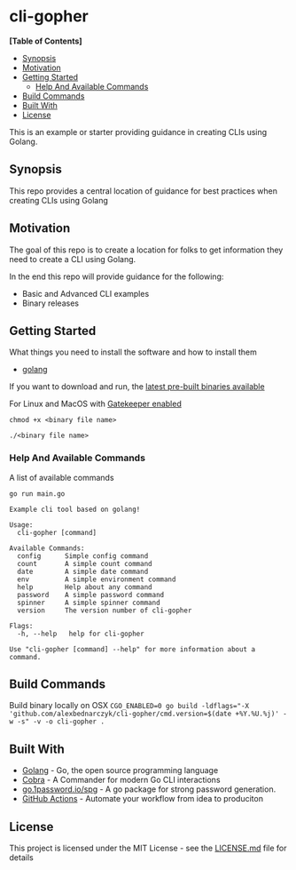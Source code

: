 # cli-gopher

**[Table of Contents]**

- [Synopsis](#synopsis)
- [Motivation](#motivation)
- [Getting Started](#getting-started)
  - [Help And Available Commands](#help-and-available-commands)
- [Build Commands](#build-commands)
- [Built With](#built-with)
- [License](#license)

This is an example or starter providing guidance in creating CLIs using Golang.

## Synopsis

This repo provides a central location of guidance for best practices when creating CLIs using Golang

## Motivation

The goal of this repo is to create a location for folks to get information they need to create a CLI using Golang.

In the end this repo will provide guidance for the following:

- Basic and Advanced CLI examples
- Binary releases

## Getting Started

What things you need to install the software and how to install them

- [golang](https://golang.org/doc/install)

If you want to download and run, the [latest pre-built binaries available](https://github.com/alexbednarczyk/cli-gopher/releases/latest)

For Linux and MacOS with [Gatekeeper enabled](https://support.apple.com/en-us/HT202491)
```
chmod +x <binary file name>

./<binary file name>
```

### Help And Available Commands

A list of available commands

```
go run main.go
```

```
Example cli tool based on golang!

Usage:
  cli-gopher [command]

Available Commands:
  config      Simple config command
  count       A simple count command
  date        A simple date command
  env         A simple environment command
  help        Help about any command
  password    A simple password command
  spinner     A simple spinner command
  version     The version number of cli-gopher

Flags:
  -h, --help   help for cli-gopher

Use "cli-gopher [command] --help" for more information about a command.
```

## Build Commands

Build binary locally on OSX
`CGO_ENABLED=0 go build -ldflags="-X 'github.com/alexbednarczyk/cli-gopher/cmd.version=$(date +%Y.%U.%j)' -w -s" -v -o cli-gopher .`

## Built With

- [Golang](https://golang.org/) - Go, the open source programming language
- [Cobra](https://github.com/spf13/cobra) - A Commander for modern Go CLI interactions
- [go.1password.io/spg](https://pkg.go.dev/go.1password.io/spg) - A go package for strong password generation.
- [GitHub Actions](https://github.com/features/actions) - Automate your workflow from idea to produciton

## License

This project is licensed under the MIT License - see the [LICENSE.md](LICENSE.md) file for details
